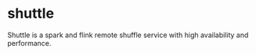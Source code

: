 # shuttle
Shuttle is a spark and flink remote shuffle service with high availability and performance.
